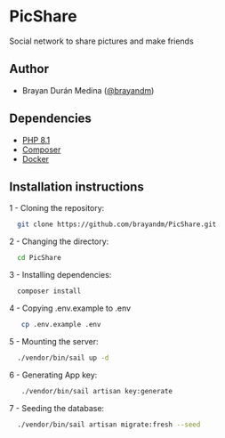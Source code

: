 # PicShare
Social network to share pictures and make friends

## Author
- Brayan Durán Medina ([@brayandm](https://www.github.com/brayandm))

## Dependencies
- [PHP 8.1](https://www.php.net/)
- [Composer](https://getcomposer.org/)
- [Docker](https://www.docker.com/)

## Installation instructions

1 - Cloning the repository:

```bash
  git clone https://github.com/brayandm/PicShare.git
```

2 - Changing the directory:

```bash
  cd PicShare
```

3 - Installing dependencies:

```bash
  composer install
```

4 - Copying .env.example to .env

```bash
   cp .env.example .env
```

5 - Mounting the server:

```bash
  ./vendor/bin/sail up -d
```

6 - Generating App key:

```bash
   ./vendor/bin/sail artisan key:generate
```

7 - Seeding the database:

```bash
  ./vendor/bin/sail artisan migrate:fresh --seed 
```
